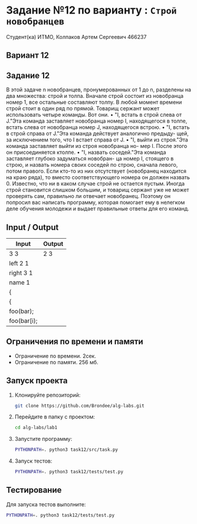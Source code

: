 # Задание №12 по варианту : `Строй новобранцев`

Студент(ка) ИТМО, Колпаков Артем Сергеевич 466237

## Вариант 12

## Задание 12

В этой задаче n новобранцев, пронумерованных от 1 до n, разделены на два
множества: строй и толпа. Вначале строй состоит из новобранца номер 1, все
остальные составляют толпу. В любой момент времени строй стоит в один ряд по
прямой. Товарищ сержант может использовать четыре команды. Вот они.
• "I, встать в строй слева от J."Эта команда заставляет новобранца номер I,
находящегося в толпе, встать слева от новобранца номер J, находящегося
встрою.
• "I, встать в строй справа от J."Эта команда действует аналогично предыду-
щей, за исключением того, что I встает справа от J.
• "I, выйти из строя."Эта команда заставляет выйти из строя новобранца но-
мер I. После этого он присоединяется ктолпе.
• "I, назвать соседей."Эта команда заставляет глубоко задуматься новобран-
ца номер I, стоящего в строю, и назвать номера своих соседей по строю,
сначала левого, потом правого. Если кто-то из них отсутствует (новобранец
находится на краю ряда), то вместо соответствующего номера он должен
назвать 0.
Известно, что ни в каком случае строй не остается пустым. Иногда строй
становится слишком большим, и товарищ сержант уже не может проверять сам,
правильно ли отвечает новобранец. Поэтому он попросил вас написать программу,
которая помогает ему в нелегком деле обучения молодежи и выдает правильные
ответы для его команд.

## Input / Output

| Input       | Output |
| ----------- | ------ |
| 3 3         | 2 3    |
| left 2 1    |
| right 3 1   |
| name 1      |
| {           |
| {           |
| foo(bar);   |
| foo(bar[i); |

## Ограничения по времени и памяти

- Ограничение по времени. 2сек.
- Ограничение по памяти. 256 мб.

## Запуск проекта

1. Клонируйте репозиторий:
   ```bash
   git clone https://github.com/Brondee/alg-labs.git
   ```
2. Перейдите в папку с проектом:
   ```bash
   cd alg-labs/lab1
   ```
3. Запустите программу:

   ```bash
   PYTHONPATH=. python3 task12/src/task.py
   ```

4. Запуск тестов:

   ```bash
   PYTHONPATH=. python3 task12/tests/test.py

   ```

## Тестирование

Для запуска тестов выполните:

```bash
PYTHONPATH=. python3 task12/tests/test.py
```
